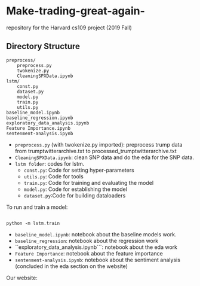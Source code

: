 # Make-trading-great-again-
repository for the Harvard cs109 project (2019 Fall)

## Directory Structure

```
preprocess/
	preprocess.py
	twokenize.py
	CleaningSPXData.ipynb
lstm/
	const.py
	dataset.py
	model.py
	train.py
	utils.py
baseline_model.ipynb
baseline_regression.ipynb
exploratory_data_analysis.ipynb
Feature Importance.ipynb
sentenment-analysis.ipynb
```

- ```preprocess.py``` (with twokenize.py imported): preprocess trump data from trumptwitterarchive.txt to processed_trumptwitterarchive.txt
- ```CleaningSPXData.ipynb```: clean SNP data and do the eda for the SNP data. 
- ```lstm folder```: codes for lstm. 
	- ```const.py```: Code for setting hyper-parameters
	- ```utils.py```: Code for tools
	- ```train.py```: Code for training and evaluating the model
	- ```model.py```: Code for establishing the model
	- ```dataset.py```:Code for building dataloaders

To run and train a model:
```shell

python -m lstm.train
```

- ```baseline_model.ipynb```: notebook about the baseline models work.
- ```baseline_regression```: notebook about the regression work
- ``exploratory_data_analysis.ipynb```: notebook about the eda work
- ```Feature Importance```: notebook about the feature importance
- ```sentenment-analysis.ipynb```: notebook about the sentiment analysis (concluded in the eda section on the website)

Our website: 
